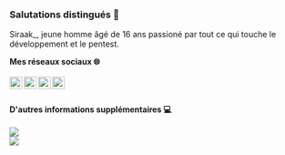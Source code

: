 ### Salutations distingués 👋


Siraak_, jeune homme âgé de 16 ans passioné par tout ce qui touche le développement et le pentest.
<br/>

**Mes réseaux sociaux 🌐**
<br/><br/>
[<img align="left" alt="Twitter" width="22px" src="https://cdn.jsdelivr.net/npm/simple-icons@3.4.0/icons/twitter.svg"/>][twitter]
[<img align="left" alt="Instagram" width="22px" src="https://cdn.jsdelivr.net/npm/simple-icons@3.4.0/icons/instagram.svg"/>][instagram]
[<img align="left" alt="Snapchat" width="22px" src="https://cdn.jsdelivr.net/npm/simple-icons@3.4.0/icons/snapchat.svg"/>][snapchat]
[<img align="left" alt="Mail" width="22px" src="https://cdn.jsdelivr.net/npm/simple-icons@3.4.0/icons/gmail.svg"/>][email]


[twitter]: https://twitter.com/0xSiraak
[instagram]: https://instagram.com/ryuh_pv
[snapchat]: https://snapchat.com/add/elking_0w0
[email]: mailto:siraak@protonmail.com
<br/><br/>
**D'autres informations supplémentaires 💻**
<br/><br/>
<img align="center" src="https://github-readme-stats.vercel.app/api/?username=0xSiraak&theme=dark"/>
<br/>
<img align="center" src="https://github-readme-stats.vercel.app/api/top-langs/?username=0xSiraak&theme=dark"/>

